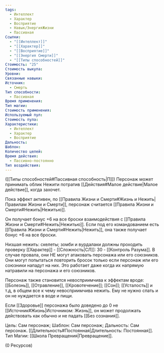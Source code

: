 ```yaml
---
tags:
  - Интеллект
  - Характер
  - Восприятие
  - Навык/ЭнергияЖизни
  - Пассивная
Ссылки:
  - "[[Интеллект]]"
  - "[[Характер]]"
  - "[[Восприятие]]"
  - "[[Энергия Смерти]]"
  - "[[Типы способностей]]"
Стоимость: "25"
Стоимость выкупа: 
Уровни: 
Связанные навыки: 
Источник:
  - Смерть
Тип способности:
  - Пассивная
Время применения: 
Тип магии: 
Стоимость применения: 
Используемый пул: 
Стоимость пула: 
Характеристики:
  - Интеллект
  - Характер
  - Восприятие
Дальность: 
Шаблон: 
Количество целей: 
Время действия:
  - Пассивно-постоянно
Тип воздействия:
---
```

([[Типы способностей#Пассивная способность|П]]) Персонаж может принимать облик Нежити потратив [[Действия#Малое действие|Малое действие]], когда захочет.

Пока эффект активен, по [[Правила Жизни и Смерти#Жизнь и Нежить|Правилам Жизни и Смерти]], персонаж считается [[Правила Жизни и Смерти#Нежить|Нежитью]].  

Он получает бонус +6 на все броски взаимодействия с [[Правила Жизни и Смерти#Нежить|Нежитью]]. Если под его командованием есть [[Правила Жизни и Смерти#Нежить|Нежить]], она также получает бонус +6 на все броски. 

Низшая нежить: скелеты; зомби и вурдалаки должны проходить проверку [[Характер]] - [[Сложность|СЛ]]: 30 - [[Контроль Разума]]. В случае провала, они НЕ могут атаковать персонажа или его союзников. Они могут попытаться повторить бросок только если персонаж или его союзники нападут на них. Это работает даже когда их напрямую натравили на персонажа и его союзников. 

Персонаж также становится невосприимчива к эффектам вроде: [[Болезнь]], [[Отравление]], [[Кровотечение]]; [[Сон]]; [[Усталость]] и т.д, в общем все к чему невосприимчива нежить. Ему не нужно спать и он не нуждается в воде и пищи. 

Если [[Здоровье]] персонажа было доведено до 0 не [[Источник#Жизнь|Источником: Жизнь]], он может продолжать действовать как обычно и не падать [[Без сознания]]. 

Цель: Сам персонаж; Шаблон: Сам персонаж; Дальность: Сам персонаж. [[Длительность#Постоянная|Длительность: Постоянная]]. Тип Магии: [[Школа Превращения|Превращение]].

(0 Ресурсов)